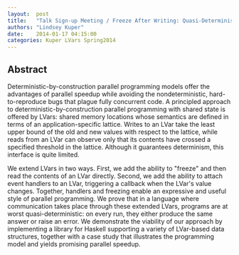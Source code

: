 ```yaml
--- 
layout:  post 
title:   "Talk Sign-up Meeting / Freeze After Writing: Quasi-Deterministic Parallel Programming with LVars"
authors: "Lindsey Kuper" 
date:    2014-01-17 04:15:00 
categories: Kuper LVars Spring2014
--- 
```

## Abstract

Deterministic-by-construction parallel programming models offer the
advantages of parallel speedup while avoiding the nondeterministic,
hard-to-reproduce bugs that plague fully concurrent code.  A
principled approach to deterministic-by-construction parallel
programming with shared state is offered by LVars: shared
memory locations whose semantics are defined in terms of an
application-specific lattice.  Writes to an LVar take the least upper
bound of the old and new values with respect to the lattice, while
reads from an LVar can observe only that its contents have crossed a
specified threshold in the lattice.  Although it guarantees
determinism, this interface is quite limited.

We extend LVars in two ways.  First, we add the ability to "freeze"
and then read the contents of an LVar directly.  Second, we add the
ability to attach event handlers to an LVar, triggering a callback
when the LVar's value changes.  Together, handlers and freezing enable
an expressive and useful style of parallel programming.  We prove that
in a language where communication takes place through these extended
LVars, programs are at worst quasi-deterministic: on every run, they
either produce the same answer or raise an error.  We demonstrate the
viability of our approach by implementing a library for Haskell
supporting a variety of LVar-based data structures, together with a
case study that illustrates the programming model and yields promising
parallel speedup.

